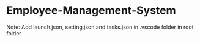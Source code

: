 # Employee-Management-System
Note: Add launch.json, setting.json and tasks.json in .vscode folder in root folder 
